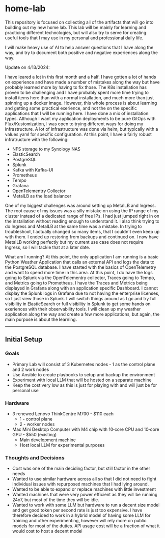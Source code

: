 # home-lab
This repository is focused on collecting all of the artifacts that will go into building out my new home lab.  This lab will be mainly for learning and practicing different technologies, but will also try to serve for creating useful tools that I may use in my personal and professional daily life.

I will make heavy use of AI to help answer questions that I have along the way, and try to document both positive and negative experiences along the way.


Update on 4/13/2024:

I have leared a lot in this first month and a half.  I have gotten a lot of hands on experience and have made a number of mistakes along the way but have probably learned more by having to fix those.  The K8s installation has proven to be challenging and I have probably spent more time trying to install items here than with a normal installation, and much more than just spinning up a docker image.  However, this whole process is about learning and getting some practical exerience, and not the on the specific applications that I will be running here.  I have done a mix of installation types.  Although I want my application deployments to be pure GitOps with Flux/Kustomization, I was open to trying different ways for doing my infrastructure.  A lot of infrastructure was done via helm, but typically with a values.yaml for specific configuration.  At this point, I have a fairly robust infratructure with the following:

<ul>
<li> NFS storage to my Synology NAS
<li> ElasticSearch
<li> PostgreSQL
<li> Splunk
<li> Kafka with Kafka-UI
<li> Prometheus
<li> Tempo
<li> Grafana
<li> OpenTelementry Collector
<li> MetalLB as the load balancer
</ul>

One of my biggest challenges was around setting up MetalLB and Ingress.  The root cause of my issues was a silly mistake on using the IP range of my cluster instead of a dedicated range of free IPs.  I had just jumped right in on the installation without reading enough to understand it.  I also think trying to do Ingress and MetalLB at the same time was a mistake.  In trying to troubleshoot, I actually changed so many items, that I couldn't even keep up with them.  I ended up restoring from backups and continued on.  I now have MetalLB working perfectly but my current use case does not require Ingress, so I will tackle that at a later date.


What am I running?  At this point, the only application I am running is a basic Python Weather Application that calls an external API and logs the data to the PostgreSQL database.  I have started with the basics of OpenTelemetry and want to spend more time in this area.  At this point, I do have the logs going to Splunk via the OpenTelementry collector,  Traces going to Tempo, and Metrics going to Prometheus.  I have the Traces and Metrics being displayed in Grafana along with an application specific Dashboard.  I cannot display the Splunk logs in Grafana due to not having the enterprise licenses, so I just view those in Splunk.  I will switch things around as I go and try full visibility in ElasticSearch or full visibility in Splunk to get some hands on exeriences with their observability tools.  I will clean up my weather application along the way and create a few more applications, but again, the main purpose is about the learning.

<hr/>

## Initial Setup

### Goals
<ul>
<li> Primary Lab will consist of 3 Kubernetes nodes - 1 as the control plane and 2 work nodes
<li> Use Ansible to create playbooks to setup and backup the environment
<li> Experiment with local LLM that will be hosted on a separate machine
<li> Keep the cost very low as this is just for playing with and will just be for personal use
</ul>

### Hardware
<ul>
<li> 3 renewed Lenovo ThinkCentre M700 - $110 each
    <ul>
    <li> 1 - control plane
    <li> 2 - worker nodes
    </ul>
<li> Mac Mini Desktop Computer with M4 chip with 10‑core CPU and 10‑core GPU - $550 (existing)
    <ul>
    <li> Main development machine
    <li> Host local LLM for experimental purposes
    </ul>
</ul>

### Thoughts and Decisions
<ul>
<li> Cost was one of the main deciding factor, but still factor in the other needs
<li> Wanted to use similar hardware across all so that I did not need to fight individual issues with repurposed machines that I had lying around.
<li> Wanted to be able to expand or replace machines with little investment
<li> Wanted machines that were very power efficient as they will be running 24x7, but most of the time they will be idle.
<li> Wanted to work with some LLM but hardware to run a decent size model and get good token per second rate is just too expensive.  I have therefore decided to work in a hybrid model of having some LLM for training and other experimenting, however will rely more on public models for most of the duties.  API usage cost will be a fraction of what it would cost to host a decent model
</ul>


